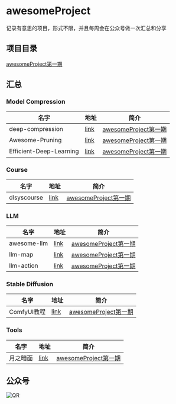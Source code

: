 # awesomeProject

记录有意思的项目，形式不限，并且每周会在公众号做一次汇总和分享

## 项目目录


[awesomeProject第一期](./docs/contents/20231023-20231-29.md)



## 汇总


### Model Compression

| 名字 |   地址 | 简介 | 
| ---- |  ---- | ---- |  
|   deep-compression   |    [link](https://github.com/jack-willturner/deep-compression)  |  [awesomeProject第一期](./docs/contents/20231023-20231-29.md)    |
|   Awesome-Pruning   |    [link](https://github.com/he-y/Awesome-Pruning)  |  [awesomeProject第一期](./docs/contents/20231023-20231-29.md)    |
|  Efficient-Deep-Learning |    [link](https://github.com/MingSun-Tse/Efficient-Deep-Learning)  |  [awesomeProject第一期](./docs/contents/20231023-20231-29.md)    |

### Course

| 名字 |   地址 | 简介 | 
| ---- |  ---- | ---- |  
|  dlsyscourse  |    [link](https://dlsyscourse.org/lectures/)  |  [awesomeProject第一期](./docs/contents/20231023-20231-29.md)    |



### LLM


| 名字 |   地址 | 简介 | 
| ---- |  ---- | ---- |  
|  awesome-llm  |    [link](https://gitee.com/oschina/awesome-llm)  |  [awesomeProject第一期](./docs/contents/20231023-20231-29.md)    |
|  llm-map  |    [link](https://gitee.com/oschina/llm-map)  |  [awesomeProject第一期](./docs/contents/20231023-20231-29.md)    |
|  llm-action |    [link](https://github.com/liguodongiot/llm-action)  |  [awesomeProject第一期](./docs/contents/20231023-20231-29.md)    |


### Stable Diffusion

| 名字 |   地址 | 简介 | 
| ---- |  ---- | ---- |  
| ComfyUI教程 |    [link](https://www.bilibili.com/video/BV1K8411y7Ei)  |  [awesomeProject第一期](./docs/contents/20231023-20231-29.md)    |

### Tools

| 名字 |   地址 | 简介 | 
| ---- |  ---- | ---- |  
|  月之暗面  |    [link](https://kimi.moonshot.cn/)  |  [awesomeProject第一期](./docs/contents/20231023-20231-29.md)    |



## 公众号

![QR](../images/QR.png)